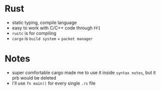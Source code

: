 # Rust
* static typing, compile language
* easy to work with C/C++ code through `FFI` 
* `rustc` is for compiling
* `cargo` is `build system` + `packet manager`

# Notes
* super comfortable cargo made me to use it inside `syntax notes`, but it prb would be deleted
* i'll use `fn main()` for every single `.rs` file
